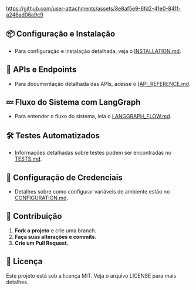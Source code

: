 https://github.com/user-attachments/assets/8e8af5e9-6fd2-41e0-841f-a246ad06a9c9


## 📦 Configuração e Instalação

- Para configuração e instalação detalhada, veja o [INSTALLATION.md](INSTALLATION.md.).

## 🚀 APIs e Endpoints

- Para documentação detalhada das APIs, acesse o [[API_REFERENCE.md](API_REFERENCE.md).

## 💤 Fluxo do Sistema com LangGraph

- Para entender o fluxo do sistema, leia o [LANGGRAPH_FLOW.md](LANGGRAPH_FLOW.md).

## 🛠 Testes Automatizados

- Informações detalhadas sobre testes podem ser encontradas no [TESTS.md](TESTS.md).

## 🔐 Configuração de Credenciais

- Detalhes sobre como configurar variáveis de ambiente estão no [CONFIGURATION.md](CONFIGURATION.md).

## 🤝 Contribuição

1. **Fork o projeto** e crie uma branch.
2. **Faça suas alterações e commits.**
3. **Crie um Pull Request.**

## 🐝 Licença
Este projeto está sob a licença MIT. Veja o arquivo LICENSE para mais detalhes.
